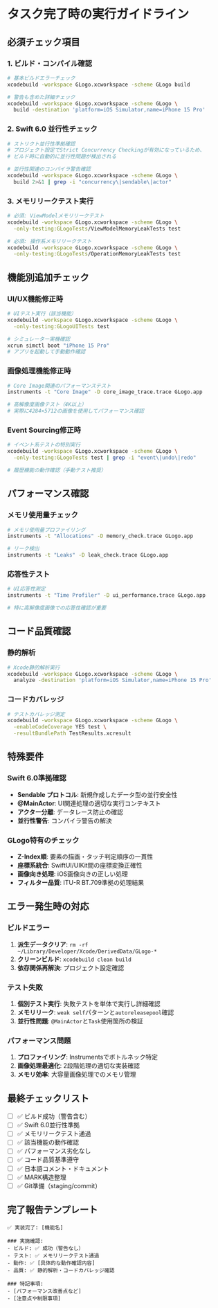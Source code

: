 # タスク完了時の実行ガイドライン

## 必須チェック項目

### 1. ビルド・コンパイル確認
```bash
# 基本ビルドエラーチェック
xcodebuild -workspace GLogo.xcworkspace -scheme GLogo build

# 警告も含めた詳細チェック
xcodebuild -workspace GLogo.xcworkspace -scheme GLogo \
  build -destination 'platform=iOS Simulator,name=iPhone 15 Pro'
```

### 2. Swift 6.0 並行性チェック
```bash
# ストリクト並行性準拠確認
# プロジェクト設定でStrict Concurrency Checkingが有効になっているため、
# ビルド時に自動的に並行性問題が検出される

# 並行性関連のコンパイラ警告確認
xcodebuild -workspace GLogo.xcworkspace -scheme GLogo \
  build 2>&1 | grep -i "concurrency\|sendable\|actor"
```

### 3. メモリリークテスト実行
```bash
# 必須: ViewModelメモリリークテスト
xcodebuild -workspace GLogo.xcworkspace -scheme GLogo \
  -only-testing:GLogoTests/ViewModelMemoryLeakTests test

# 必須: 操作系メモリリークテスト
xcodebuild -workspace GLogo.xcworkspace -scheme GLogo \
  -only-testing:GLogoTests/OperationMemoryLeakTests test
```

## 機能別追加チェック

### UI/UX機能修正時
```bash
# UIテスト実行（該当機能）
xcodebuild -workspace GLogo.xcworkspace -scheme GLogo \
  -only-testing:GLogoUITests test

# シミュレーター実機確認
xcrun simctl boot "iPhone 15 Pro"
# アプリを起動して手動動作確認
```

### 画像処理機能修正時
```bash
# Core Image関連のパフォーマンステスト
instruments -t "Core Image" -D core_image_trace.trace GLogo.app

# 高解像度画像テスト（4K以上）
# 実際に4284×5712の画像を使用してパフォーマンス確認
```

### Event Sourcing修正時
```bash
# イベント系テストの特別実行
xcodebuild -workspace GLogo.xcworkspace -scheme GLogo \
  -only-testing:GLogoTests test | grep -i "event\|undo\|redo"

# 履歴機能の動作確認（手動テスト推奨）
```

## パフォーマンス確認

### メモリ使用量チェック
```bash
# メモリ使用量プロファイリング
instruments -t "Allocations" -D memory_check.trace GLogo.app

# リーク検出
instruments -t "Leaks" -D leak_check.trace GLogo.app
```

### 応答性テスト
```bash
# UI応答性測定
instruments -t "Time Profiler" -D ui_performance.trace GLogo.app

# 特に高解像度画像での応答性確認が重要
```

## コード品質確認

### 静的解析
```bash
# Xcode静的解析実行
xcodebuild -workspace GLogo.xcworkspace -scheme GLogo \
  analyze -destination 'platform=iOS Simulator,name=iPhone 15 Pro'
```

### コードカバレッジ
```bash
# テストカバレッジ測定
xcodebuild -workspace GLogo.xcworkspace -scheme GLogo \
  -enableCodeCoverage YES test \
  -resultBundlePath TestResults.xcresult
```

## 特殊要件

### Swift 6.0準拠確認
- **Sendable プロトコル**: 新規作成したデータ型の並行安全性
- **@MainActor**: UI関連処理の適切な実行コンテキスト  
- **アクター分離**: データレース防止の確認
- **並行性警告**: コンパイラ警告の解決

### GLogo特有のチェック
- **Z-Index順**: 要素の描画・タッチ判定順序の一貫性
- **座標系統合**: SwiftUI/UIKit間の座標変換正確性
- **画像向き処理**: iOS画像向きの正しい処理
- **フィルター品質**: ITU-R BT.709準拠の処理結果

## エラー発生時の対応

### ビルドエラー
1. **派生データクリア**: `rm -rf ~/Library/Developer/Xcode/DerivedData/GLogo-*`
2. **クリーンビルド**: `xcodebuild clean build`
3. **依存関係再解決**: プロジェクト設定確認

### テスト失敗
1. **個別テスト実行**: 失敗テストを単体で実行し詳細確認
2. **メモリリーク**: `weak self`パターンと`autoreleasepool`確認
3. **並行性問題**: `@MainActor`と`Task`使用箇所の検証

### パフォーマンス問題  
1. **プロファイリング**: Instrumentsでボトルネック特定
2. **画像処理最適化**: 2段階処理の適切な実装確認
3. **メモリ効率**: 大容量画像処理でのメモリ管理

## 最終チェックリスト

- [ ] ✅ ビルド成功（警告含む）
- [ ] ✅ Swift 6.0並行性準拠
- [ ] ✅ メモリリークテスト通過
- [ ] ✅ 該当機能の動作確認
- [ ] ✅ パフォーマンス劣化なし
- [ ] ✅ コード品質基準遵守
- [ ] ✅ 日本語コメント・ドキュメント
- [ ] ✅ MARK構造整理
- [ ] ✅ Git準備（staging/commit）

## 完了報告テンプレート

```
✅ 実装完了: [機能名]

### 実施確認:
- ビルド: ✅ 成功（警告なし）  
- テスト: ✅ メモリリークテスト通過
- 動作: ✅ [具体的な動作確認内容]
- 品質: ✅ 静的解析・コードカバレッジ確認

### 特記事項:
- [パフォーマンス改善点など]
- [注意点や制限事項]
```